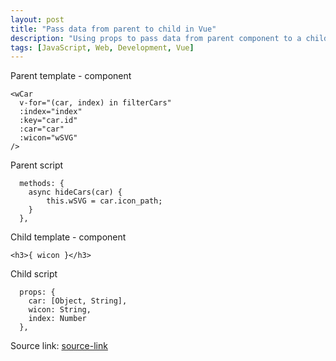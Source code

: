 ```yaml
---
layout: post
title: "Pass data from parent to child in Vue"
description: "Using props to pass data from parent component to a child component"
tags: [JavaScript, Web, Development, Vue]
---
```


Parent template - component

```
<wCar
  v-for="(car, index) in filterCars"
  :index="index"
  :key="car.id"
  :car="car"
  :wicon="wSVG"
/>
```

Parent script

```
  methods: {
    async hideCars(car) {
        this.wSVG = car.icon_path;
    }
  },
```

Child template - component

```
<h3>{ wicon }</h3>
```

Child script

```
  props: {
    car: [Object, String],
    wicon: String,
    index: Number
  },
```

Source link: [source-link](https://vuejs.org/guide/components/props.html#prop-passing-details)